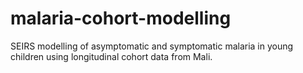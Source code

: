 # malaria-cohort-modelling
SEIRS modelling of asymptomatic and symptomatic malaria in young children using longitudinal cohort data from Mali.
